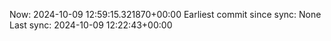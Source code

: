 Now: 2024-10-09 12:59:15.321870+00:00 Earliest commit since sync: None Last sync: 2024-10-09 12:22:43+00:00
